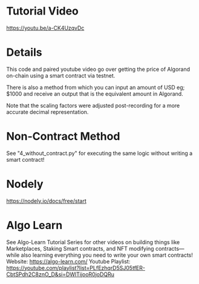 # Tutorial Video
https://youtu.be/a-CK4UzqvDc

# Details
This code and paired youtube video go over getting the price of Algorand on-chain using a smart contract via testnet.

There is also a method from which you can input an amount of USD eg; $1000 and receive an output that is the equivalent amount in Algorand.

Note that the scaling factors were adjusted post-recording for a more accurate decimal representation.

# Non-Contract Method
See "4_without_contract.py" for executing the same logic without writing a smart contract!

# Nodely
https://nodely.io/docs/free/start

# Algo Learn
See Algo-Learn Tutorial Series for other videos on building things like Marketplaces, Staking Smart contracts, and NFT modifying contracts— while also learning everything you need to write your own smart contracts!
Website: https://algo-learn.com/
Youtube Playlist: https://youtube.com/playlist?list=PLfEzhqrD5SJ05tfER-CbtSPdh2C8znO_D&si=DWlTijooR0joDQRu
